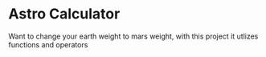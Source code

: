 # Astro Calculator 

Want to change your earth weight to mars weight, with this project it utlizes functions and operators